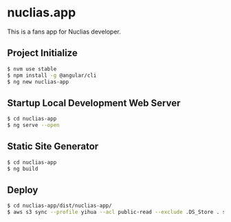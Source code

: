 # nuclias.app

This is a fans app for Nuclias developer.

## Project Initialize

``` bash
$ nvm use stable
$ npm install -g @angular/cli
$ ng new nuclias-app
```

## Startup Local Development Web Server

``` bash
$ cd nuclias-app
$ ng serve --open
```

## Static Site Generator

``` bash
$ cd nuclias-app
$ ng build
```

## Deploy

``` bash
$ cd nuclias-app/dist/nuclias-app/
$ aws s3 sync --profile yihua --acl public-read --exclude .DS_Store . s3://nuclias.app

```